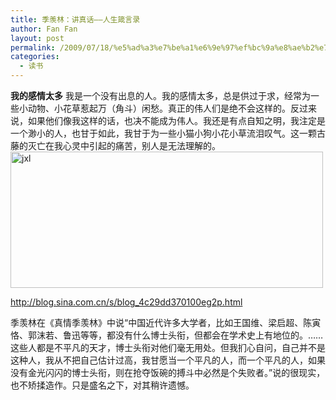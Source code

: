 ```yaml
---
title: 季羡林：讲真话——人生箴言录
author: Fan Fan
layout: post
permalink: /2009/07/18/%e5%ad%a3%e7%be%a1%e6%9e%97%ef%bc%9a%e8%ae%b2%e7%9c%9f%e8%af%9d%e2%80%94%e2%80%94%e4%ba%ba%e7%94%9f%e7%ae%b4%e8%a8%80%e5%bd%95/
categories:
  - 读书
---
```

**我的感情太多** 我是一个没有出息的人。我的感情太多，总是供过于求，经常为一些小动物、小花草惹起万（角斗）闲愁。真正的伟人们是绝不会这样的。反过来说，如果他们像我这样的话，也决不能成为伟人。我还是有点自知之明，我注定是一个渺小的人，也甘于如此，我甘于为一些小猫小狗小花小草流泪叹气。这一颗古藤的灭亡在我心灵中引起的痛苦，别人是无法理解的。<img class="alignnone size-full wp-image-330" title="jxl" src="http://fkpwolf.net/WordPress/wp-content/uploads/2009/07/46dedccdg6ea1c217e765690.jpg" alt="jxl" width="500" height="218" />

http://blog.sina.com.cn/s/blog_4c29dd370100eg2p.html

季羡林在《真情季羡林》中说“中国近代许多大学者，比如王国维、梁启超、陈寅恪、郭沫若、鲁迅等等，都没有什么博士头衔，但都会在学术史上有地位的。&#8230;&#8230;这些人都是不平凡的天才，博士头衔对他们毫无用处。但我扪心自问，自己并不是这种人，我从不把自己估计过高，我甘愿当一个平凡的人，而一个平凡的人，如果没有金光闪闪的博士头衔，则在抢夺饭碗的搏斗中必然是个失败者。”说的很现实，也不矫揉造作。只是盛名之下，对其稍许遗憾。